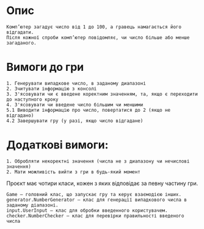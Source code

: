 # Опис
    Комп’ютер загадує число від 1 до 100, а гравець намагається його відгадати.
    Після кожної спроби комп’ютер повідомляє, чи число більше або менше загаданого.

# Вимоги до гри
    1. Генерувати випадкове число, в заданому диапазоні
    2. Зчитувати інформацію з консолі
    3. З'ясовувати чи є введене коректним значенням, та, якщо є переходити до наступного кроку
    4. З'ясовувати чи введене число більшим чи меншими
    5.1 Виводити інформацію про число, повертатися до 2 (якщо не відгадано)
    4.2 Завершувати гру (у разі, якщо число відгадане)
# Додаткові вимоги:
    1. Обробляти некоректні значення (числа не з диапазону чи нечислові значення)
    2. Мати можливість вийти з гри в будь-який момент

Проєкт має чотири класи, кожен з яких відповідає за певну частину гри.

    Game — головний клас, що запускає гру та керує взаємодією інших.
    generator.NumberGenerator — клас для генерації випадкового числа в заданому діапазоні.
    input.UserInput — клас для обробки введенного користувачем.
    checker.NumberChecker — клас для перевірки правильності введеного числа

